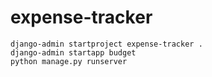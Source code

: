 # expense-tracker

```shell
django-admin startproject expense-tracker .
django-admin startapp budget
python manage.py runserver
```
